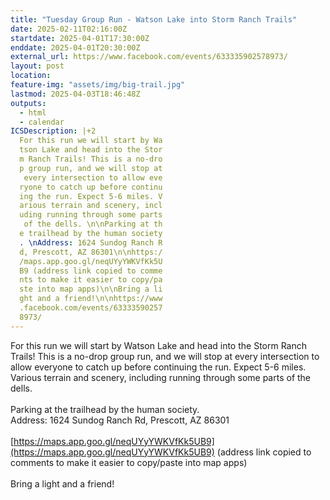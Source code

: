 ```yaml
---
title: "Tuesday Group Run - Watson Lake into Storm Ranch Trails"
date: 2025-02-11T02:16:00Z
startdate: 2025-04-01T17:30:00Z
enddate: 2025-04-01T20:30:00Z
external_url: https://www.facebook.com/events/633335902578973/
layout: post
location: 
feature-img: "assets/img/big-trail.jpg"
lastmod: 2025-04-03T18:46:48Z
outputs:
  - html
  - calendar
ICSDescription: |+2
  For this run we will start by Wa  tson Lake and head into the Stor  m Ranch Trails! This is a no-dro  p group run, and we will stop at   every intersection to allow eve  ryone to catch up before continu  ing the run. Expect 5-6 miles. V  arious terrain and scenery, incl  uding running through some parts   of the dells. \n\nParking at th  e trailhead by the human society  . \nAddress: 1624 Sundog Ranch R  d, Prescott, AZ 86301\n\nhttps:/  /maps.app.goo.gl/neqUYyYWKVfKk5U  B9 (address link copied to comme  nts to make it easier to copy/pa  ste into map apps)\n\nBring a li  ght and a friend!\n\nhttps://www  .facebook.com/events/63333590257  8973/
---
```


For this run we will start by Watson Lake and head into the Storm Ranch Trails! This is a no-drop group run, and we will stop at every intersection to allow everyone to catch up before continuing the run. Expect 5-6 miles. Various terrain and scenery, including running through some parts of the dells. <br>
  <br>
  Parking at the trailhead by the human society. <br>
  Address&#58; 1624 Sundog Ranch Rd, Prescott, AZ 86301<br>
  <br>
  [https://maps.app.goo.gl/neqUYyYWKVfKk5UB9](https://maps.app.goo.gl/neqUYyYWKVfKk5UB9) (address link copied to comments to make it easier to copy/paste into map apps)<br>
  <br>
  Bring a light and a friend!<br>
  <br>
  

